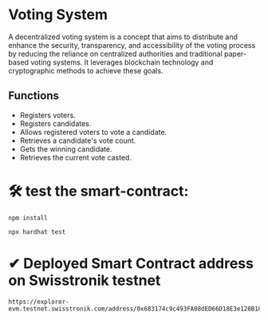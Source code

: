 # Voting System

A decentralized voting system is a concept that aims to distribute and enhance the security, transparency, and accessibility of the voting process by reducing the reliance on centralized authorities and traditional paper-based voting systems. It leverages blockchain technology and cryptographic methods to achieve these goals. 

## Functions
- Registers voters.
- Registers candidates.
- Allows registered voters to vote a candidate.
- Retrieves a candidate's vote count.
- Gets the winning candidate.
- Retrieves the current vote casted.

# 🛠 test the smart-contract:

```
npm install

npx hardhat test
```

# ✔ Deployed Smart Contract address on Swisstronik testnet

```
https://explorer-evm.testnet.swisstronik.com/address/0x683174c9c493FA08dED66D18E3e128B18D5ae19a
```
